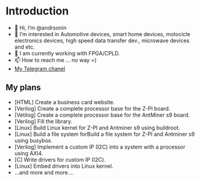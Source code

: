 # Introduction
- 👋 Hi, I’m @andrsonin
- 👀 I’m interested in Automotive devices, smart home devices, motocicle electronics devices, high speed data transfer dev., microwave devices and etc. 
- 🌱 I am currently working with FPGA/CPLD.
- 📫 How to reach me ... no way =)
- [My Telegram chanel](https://t.me/mastering_Zynq_7series "Zynq 7 series self-education")

## My plans
- [HTML] Create a business card website.
- [Verilog] Create a complete processor base for the Z-PI board.
- [Vetilog] Create a complete processor base for the AntMiner s9 board.
- [Verilog] Fill the library.
- [Linux] Build Linux kernel for Z-PI and Antminer s9 using buildroot.
- [Linux] Build a file system forBuild a file system for Z-PI and Antminer s9 using busybox.
- [Verilog] Implement a custom IP (I2С) into a system with a processor using AXI4.
- [C] Write drivers for custom IP (I2С).
- [Linux] Embed drivers into Linux kernel.
- ...and more and more....
